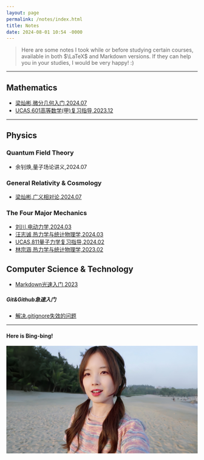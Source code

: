 ```yaml
---
layout: page
permalink: /notes/index.html
title: Notes
date: 2024-08-01 10:54 -0000
---
```


> Here are some notes I took while or before studying certain courses, available in both $\LaTeX$ and Markdown versions. If they can help you in your studies, I would be very happy! :)

---
## Mathematics

- [梁灿彬,微分几何入门,2024.07](https://collapsar0615.github.io/mypaper/notes/梁灿彬微分几何入门.pdf)
- [UCAS,601高等数学(甲)复习指导,2023.12 ](https://collapsar0615.github.io/mypaper/notes/601.pdf)


---

## Physics

### Quantum Field Theory

- 余钊焕,量子场论讲义,2024.07

### General Relativity & Cosmology

- [梁灿彬,广义相对论,2024.07](https://github.com/Collapsar0615/MyNotes/blob/main/General%20Relativity/main.pdf)




### The Four Major Mechanics

- [刘川,电动力学,2024.03](https://collapsar0615.github.io/mypaper/notes/刘川电动力学.pdf)  
- [汪志诚,热力学与统计物理学,2024.03 ](https://collapsar0615.github.io/mypaper/notes/汪志诚热统.pdf) 
- [UCAS,811量子力学复习指导,2024.02 ](https://collapsar0615.github.io/mypaper/notes/811.pdf) 
- [林宗涵,热力学与统计物理学,2023.02 ](https://collapsar0615.github.io/mypaper/notes/林宗涵热统.pdf) 








## Computer Science & Technology

- [Markdown光速入门,2023](https://collapsar0615.github.io/blogs/text)<br>
  



##### Git&Github急速入门

- [解决.gitignore失效的问题](https://cloud.tencent.com/developer/article/2220223)


---

#### Here is Bing-bing!

<div>
<img src="/images/WBB.jpg">
</div>
<br>


